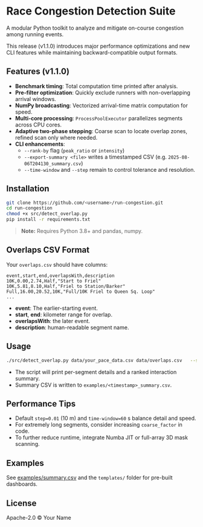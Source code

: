 # Race Congestion Detection Suite

A modular Python toolkit to analyze and mitigate on-course congestion among running events.  

This release (v1.1.0) introduces major performance optimizations and new CLI features while maintaining backward-compatible output formats.

## Features (v1.1.0)

- **Benchmark timing**: Total computation time printed after analysis.
- **Pre-filter optimization**: Quickly exclude runners with non-overlapping arrival windows.
- **NumPy broadcasting**: Vectorized arrival-time matrix computation for speed.
- **Multi-core processing**: `ProcessPoolExecutor` parallelizes segments across CPU cores.
- **Adaptive two-phase stepping**: Coarse scan to locate overlap zones, refined scan only where needed.
- **CLI enhancements**:
  - `--rank-by` flag (`peak_ratio` or `intensity`)
  - `--export-summary <file>` writes a timestamped CSV (e.g. `2025-08-06T204130_summary.csv`)
  - `--time-window` and `--step` remain to control tolerance and resolution.

## Installation

```bash
git clone https://github.com/<username>/run-congestion.git
cd run-congestion
chmod +x src/detect_overlap.py
pip install -r requirements.txt
```

> **Note:** Requires Python 3.8+ and pandas, numpy.

## Overlaps CSV Format

Your `overlaps.csv` should have columns:

```csv
event,start,end,overlapsWith,description
10K,0.00,2.74,Half,"Start to Friel"
10K,5.81,8.10,Half,"Friel to Station/Barker"
Full,16.00,20.52,10K,"Full/10K Friel to Queen Sq. Loop"
...
```

- **event**: The earlier-starting event.
- **start**, **end**: kilometer range for overlap.
- **overlapsWith**: the later event.
- **description**: human-readable segment name.

## Usage

```bash
./src/detect_overlap.py data/your_pace_data.csv data/overlaps.csv   --start-times Full=420 10K=440 Half=460   --time-window 60   --step 0.01   --rank-by peak_ratio   --verbose   --export-summary summary.csv
```

- The script will print per-segment details and a ranked interaction summary.
- Summary CSV is written to `examples/<timestamp>_summary.csv`.

## Performance Tips

- Default `step=0.01` (10 m) and `time-window=60` s balance detail and speed.
- For extremely long segments, consider increasing `coarse_factor` in code.
- To further reduce runtime, integrate Numba JIT or full-array 3D mask scanning.

## Examples

See [examples/summary.csv](examples/summary.csv) and the `templates/` folder for pre-built dashboards.

## License

Apache-2.0 © Your Name
